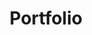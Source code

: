 ---
layout: portfolio
title: "Portfolio"
excerpt: Inbetween sipping fine scotch and basking in the glory of my vinyl collection, I make websites. These are some of the best projects I've worked on lately. Click through to see them in action.
group: "navigation"
---